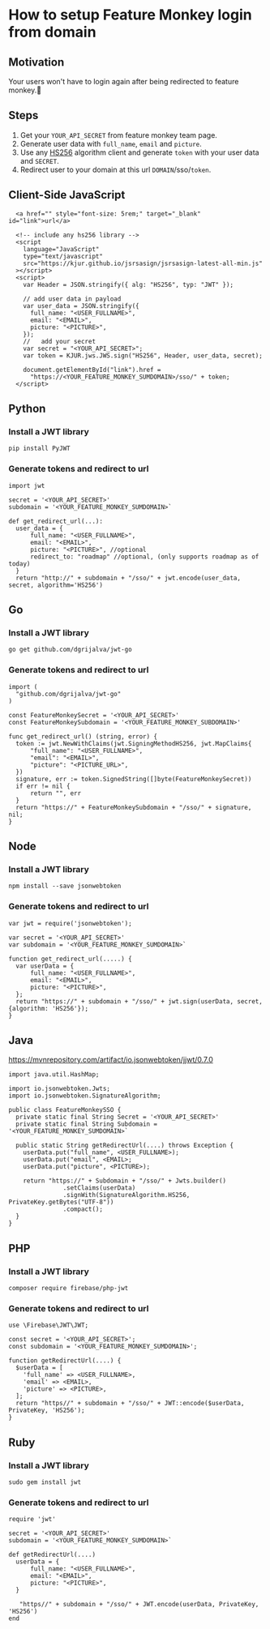 # How to setup Feature Monkey login from domain

## Motivation

Your users won't have to login again after being redirected to feature monkey.🙈

## Steps

1. Get your `YOUR_API_SECRET` from feature monkey team page.
2. Generate user data with `full_name`, `email` and `picture`.
3. Use any [HS256](https://jwt.io/) algorithm client and generate `token` with your user data and `SECRET`. 
4. Redirect user to your domain at this url `DOMAIN`/sso/`token`.


## Client-Side JavaScript

```
  <a href="" style="font-size: 5rem;" target="_blank" id="link">url</a>

  <!-- include any hs256 library -->
  <script
    language="JavaScript"
    type="text/javascript"
    src="https://kjur.github.io/jsrsasign/jsrsasign-latest-all-min.js"
  ></script>
  <script>
    var Header = JSON.stringify({ alg: "HS256", typ: "JWT" });

    // add user data in payload
    var user_data = JSON.stringify({
      full_name: "<USER_FULLNAME>",
      email: "<EMAIL>",
      picture: "<PICTURE>",
    });
    //   add your secret
    var secret = "<YOUR_API_SECRET>";
    var token = KJUR.jws.JWS.sign("HS256", Header, user_data, secret);

    document.getElementById("link").href =
      "https://<YOUR_FEATURE_MONKEY_SUMDOMAIN>/sso/" + token;
  </script>
```

## Python

### Install a JWT library
`pip install PyJWT`

### Generate tokens and redirect to url
```
import jwt

secret = '<YOUR_API_SECRET>'
subdomain = '<YOUR_FEATURE_MONKEY_SUMDOMAIN>`

def get_redirect_url(...):
  user_data = {
      full_name: "<USER_FULLNAME>",
      email: "<EMAIL>",
      picture: "<PICTURE>", //optional
      redirect_to: "roadmap" //optional, (only supports roadmap as of today)
  }
  return "http://" + subdomain + "/sso/" + jwt.encode(user_data, secret, algorithm='HS256')
```

## Go

### Install a JWT library

`go get github.com/dgrijalva/jwt-go`

### Generate tokens and redirect to url

```golang
import (
  "github.com/dgrijalva/jwt-go"
)

const FeatureMonkeySecret = '<YOUR_API_SECRET>'
const FeatureMonkeySubdomain = '<YOUR_FEATURE_MONKEY_SUBDOMAIN>'

func get_redirect_url() (string, error) {
  token := jwt.NewWithClaims(jwt.SigningMethodHS256, jwt.MapClaims{
      "full_name": "<USER_FULLNAME>",
      "email": "<EMAIL>",
      "picture": "<PICTURE_URL>",
  })
  signature, err := token.SignedString([]byte(FeatureMonkeySecret))
  if err != nil {
      return "", err
  }
  return "https://" + FeatureMonkeySubdomain + "/sso/" + signature, nil;
}
```

## Node

### Install a JWT library

```
npm install --save jsonwebtoken
```

### Generate tokens and redirect to url

```
var jwt = require('jsonwebtoken');

var secret = '<YOUR_API_SECRET>'
var subdomain = '<YOUR_FEATURE_MONKEY_SUMDOMAIN>`

function get_redirect_url(.....) {
  var userData = {
      full_name: "<USER_FULLNAME>",
      email: "<EMAIL>",
      picture: "<PICTURE>",
  };
  return "https://" + subdomain + "/sso/" + jwt.sign(userData, secret, {algorithm: 'HS256'});
}
```

## Java

https://mvnrepository.com/artifact/io.jsonwebtoken/jjwt/0.7.0

```
import java.util.HashMap;

import io.jsonwebtoken.Jwts;
import io.jsonwebtoken.SignatureAlgorithm;

public class FeatureMonkeySSO {
  private static final String Secret = '<YOUR_API_SECRET>'
  private static final String Subdomain = '<YOUR_FEATURE_MONKEY_SUMDOMAIN>`

  public static String getRedirectUrl(....) throws Exception {
    userData.put("full_name", <USER_FULLNAME>);
    userData.put("email", <EMAIL>;
    userData.put("picture", <PICTURE>);

    return "https://" + Subdomain + "/sso/" + Jwts.builder()
               .setClaims(userData)
               .signWith(SignatureAlgorithm.HS256, PrivateKey.getBytes("UTF-8"))
               .compact();
  }
}
```

## PHP

### Install a JWT library

```
composer require firebase/php-jwt
```

### Generate tokens and redirect to url

```
use \Firebase\JWT\JWT;

const secret = '<YOUR_API_SECRET>';
const subdomain = '<YOUR_FEATURE_MONKEY_SUMDOMAIN>';

function getRedirectUrl(....) {
  $userData = [
    'full_name' => <USER_FULLNAME>,
    'email' => <EMAIL>,
    'picture' => <PICTURE>,
  ];
  return "https//" + subdomain + "/sso/" + JWT::encode($userData, PrivateKey, 'HS256');
}
```

## Ruby 

### Install a JWT library

```
sudo gem install jwt 
```

### Generate tokens and redirect to url

```
require 'jwt'

secret = '<YOUR_API_SECRET>'
subdomain = '<YOUR_FEATURE_MONKEY_SUMDOMAIN>`

def getRedirectUrl(....)
  userData = {
      full_name: "<USER_FULLNAME>",
      email: "<EMAIL>",
      picture: "<PICTURE>",
  }

   "https//" + subdomain + "/sso/" + JWT.encode(userData, PrivateKey, 'HS256')
end
```
